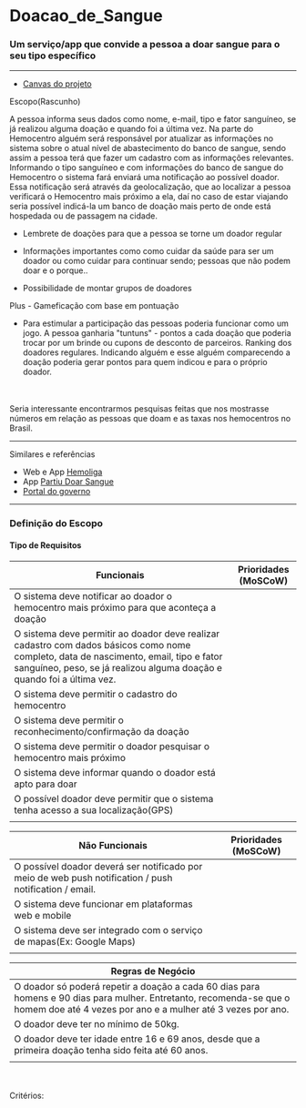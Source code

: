 # Doacao_de_Sangue
 ### Um serviço/app que convide a pessoa a doar sangue para o seu tipo específico

---------
- [Canvas do projeto](https://docs.google.com/drawings/d/1Jmqvl_LD88OZ8QNzajE3s6UOwYPANk9HTlujOv_FtAw/edit)
 
Escopo(Rascunho)

A pessoa informa seus dados como nome, e-mail, tipo e fator sanguíneo, se já realizou alguma doação e quando foi a última vez. Na parte do Hemocentro alguém será responsável por atualizar as informações no sistema sobre o atual nível de abastecimento do banco de sangue, sendo assim a pessoa terá que fazer um cadastro com as informações relevantes. Informando o tipo sanguíneo e com informações do banco de sangue do Hemocentro o sistema fará enviará uma notificação ao possível doador. Essa notificação será através da geolocalização, que ao localizar a pessoa verificará o Hemocentro mais próximo a ela, daí no caso de estar viajando seria possível indicá-la um banco de doação mais perto de onde está hospedada ou de passagem na cidade.

- Lembrete de doações para que a pessoa se torne um doador regular

- Informações importantes como como cuidar da saúde para ser um doador ou como cuidar para continuar sendo; pessoas que não podem doar e o porque.. 

- Possibilidade de montar grupos de doadores

Plus - Gameficação com base em pontuação
- Para estimular a participação das pessoas poderia funcionar como um jogo. A pessoa ganharia "tuntuns" - pontos a cada doação que poderia trocar por um brinde ou cupons de desconto de parceiros. Ranking dos doadores regulares. Indicando alguém e esse alguém comparecendo a doação poderia gerar pontos para quem indicou e para o próprio doador.

<br><br>
Seria interessante encontrarmos pesquisas feitas que nos mostrasse números em relação as pessoas que doam e as taxas nos hemocentros no Brasil.

-------
Similares e referências

- Web e App [Hemoliga](http://hemoliga.com.br/) <br>
- App [Partiu Doar Sangue](https://play.google.com/store/apps/details?id=com.ionicframework.app190851)
- [Portal do governo](http://portalms.saude.gov.br/saude-de-a-z/doacao-de-sangue)
-------

### Definição do Escopo

#### Tipo de Requisitos<br>

| Funcionais | Prioridades (MoSCoW)|
|---------|---------|
| O sistema deve notificar ao doador o hemocentro mais próximo para que aconteça a doação |         |
| O sistema deve permitir ao doador deve realizar cadastro com dados básicos como nome completo, data de nascimento, email, tipo e fator sanguíneo, peso, se já realizou alguma doação e quando foi a última vez.|         |
| O sistema deve permitir o cadastro do hemocentro |         |
| O sistema deve permitir o reconhecimento/confirmação da doação        |         |
| O sistema deve permitir o doador pesquisar o hemocentro mais próximo      |         |
|  O sistema deve informar quando o doador está apto para doar        |         |
|  O possível doador deve permitir que o sistema tenha acesso a sua localização(GPS)       |         |
|         |         |


| Não Funcionais | Prioridades (MoSCoW)|
|---------|---------|
|  O possível doador deverá ser notificado por meio de web push notification / push notification / email.       |         |
|   O sistema deve funcionar em plataformas web e mobile       |         |
|   O sistema deve ser integrado com o serviço de mapas(Ex: Google Maps)      |         |
|         |         |


| Regras de Negócio |
|---------|
|O doador só poderá repetir a doação a cada 60 dias para homens e 90 dias para mulher. Entretanto, recomenda-se que o homem doe até 4 vezes por ano e a mulher até 3 vezes por ano.|
|O doador deve ter no mínimo de 50kg.|
|O doador deve ter idade entre 16 e 69 anos, desde que a primeira doação tenha sido feita até 60 anos.|
|         |


<br><br>Critérios:

